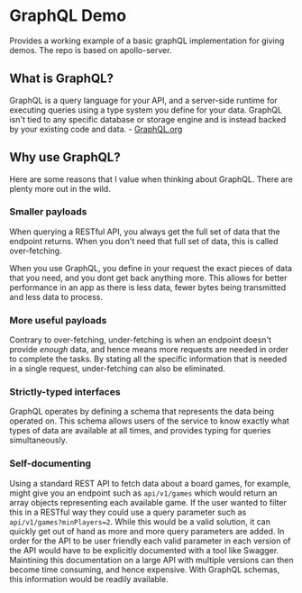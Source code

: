 # GraphQL Demo
Provides a working example of a basic graphQL implementation for giving demos. The repo is based on apollo-server.

## What is GraphQL?
GraphQL is a query language for your API, and a server-side runtime for executing queries using a type system you define for your data. GraphQL isn't tied to any specific database or storage engine and is instead backed by your existing code and data. - [GraphQL.org](https://graphql.org/learn/)

## Why use GraphQL?
Here are some reasons that I value when thinking about GraphQL. There are plenty more out in the wild.

### Smaller payloads
When querying a RESTful API, you always get the full set of data that the endpoint returns. When you don't need that full set of data, this is called over-fetching.

When you use GraphQL, you define in your request the exact pieces of data that you need, and you dont get back anything more. This allows for better performance in an app as there is less data, fewer bytes being transmitted and less data to process.

### More useful payloads
Contrary to over-fetching, under-fetching is when an endpoint doesn't provide _enough_ data, and hence means more requests are needed in order to complete the tasks. By stating all the specific information that is needed in a single request, under-fetching can also be eliminated.

### Strictly-typed interfaces
GraphQL operates by defining a schema that represents the data being operated on. This schema allows users of the service to know exactly what types of data are available at all times, and provides typing for queries simultaneously.


### Self-documenting
Using a standard REST API to fetch data about a board games, for example, might give you an endpoint such as `api/v1/games` which would return an array objects representing each available game. If the user wanted to filter this in a RESTful way they could use a query parameter such as `api/v1/games?minPlayers=2`. While this would be a valid solution, it can quickly get out of hand as more and more query parameters are added. In order for the API to be user friendly each valid parameter in each version of the API would have to be explicitly documented with a tool like Swagger. Maintining this documentation on a large API with multiple versions can then become time consuming, and hence expensive. With GraphQL schemas, this information would be readily available.
